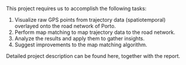 This project requires us to accomplish the following tasks:

1. Visualize raw GPS points from trajectory data (spatiotemporal) overlayed onto the road network of Porto.
2. Perform map matching to map trajectory data to the road network.
3. Analyze the results and apply them to gather insights.
4. Suggest improvements to the map matching algorithm.

Detailed project description can be found here, together with the report. 
